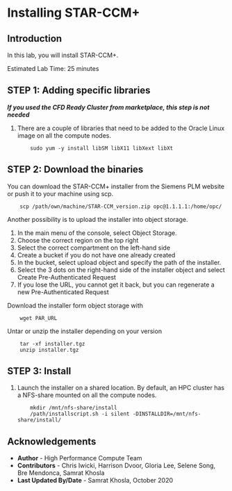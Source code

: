 # Installing STAR-CCM+

## Introduction
In this lab, you will install STAR-CCM+.

Estimated Lab Time: 25 minutes

## **STEP 1**: Adding specific libraries

***If you used the CFD Ready Cluster from marketplace, this step is not needed***

1. There are a couple of libraries that need to be added to the Oracle Linux image on all the compute nodes.

    ```
        sudo yum -y install libSM libX11 libXext libXt
    ```

## **STEP 2**: Download the binaries

You can download the STAR-CCM+ installer from the Siemens PLM website or push it to your machine using scp.

```
    scp /path/own/machine/STAR-CCM_version.zip opc@1.1.1.1:/home/opc/
```

Another possibility is to upload the installer into object storage.

1. In the main menu of the console, select Object Storage.
2. Choose the correct region on the top right
3. Select the correct compartment on the left-hand side
4. Create a bucket if you do not have one already created
5. In the bucket, select upload object and specify the path of the installer.
6. Select the 3 dots on the right-hand side of the installer object and select Create Pre-Authenticated Request
7. If you lose the URL, you cannot get it back, but you can regenerate a new Pre-Authenticated Request

Download the installer form object storage with

```
    wget PAR_URL
```

Untar or unzip the installer depending on your version
```
    tar -xf installer.tgz
    unzip installer.tgz
```
## **STEP 3**: Install

1. Launch the installer on a shared location. By default, an HPC cluster has a NFS-share mounted on all the compute nodes.

    ```
        mkdir /mnt/nfs-share/install
        /path/installscript.sh -i silent -DINSTALLDIR=/mnt/nfs-share/install/
    ```

## Acknowledgements
* **Author** - High Performance Compute Team
* **Contributors** -  Chris Iwicki, Harrison Dvoor, Gloria Lee, Selene Song, Bre Mendonca, Samrat Khosla
* **Last Updated By/Date** - Samrat Khosla, October 2020

